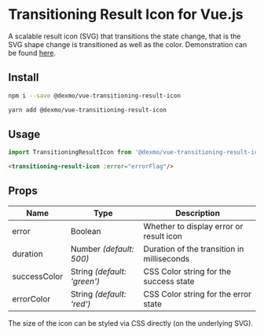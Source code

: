 # Transitioning Result Icon for Vue.js

A scalable result icon (SVG) that transitions the state change, that is the SVG shape change is transitioned as well as the color. Demonstration can be found [here](https://transitioning-result-icon.dexmo-hq.com).

## Install
```sh
npm i --save @dexmo/vue-transitioning-result-icon
```
```sh
yarn add @dexmo/vue-transitioning-result-icon
```

## Usage 
```javascript
import TransitioningResultIcon from '@dexmo/vue-transitioning-result-icon';
```
```html
<transitioning-result-icon :error="errorFlag"/>
```

## Props
| Name         | Type                    | Description                                |
|--------------|-------------------------|--------------------------------------------|
| error        | Boolean                 | Whether to display error or result icon    |
| duration     | Number *(default: 500)*     | Duration of the transition in milliseconds |
| successColor | String *(default: 'green')* | CSS Color string for the success state     |
| errorColor   | String *(default: 'red')*   | CSS Color string for the error state       |

The size of the icon can be styled via CSS directly (on the underlying SVG).
